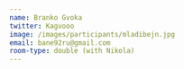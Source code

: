 ```yaml
---
name: Branko Gvoka
twitter: Kagvooo
image: /images/participants/mladibejn.jpg
email: bane92ru@gmail.com
room-type: double (with Nikola)
---
```


